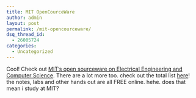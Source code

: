```yaml
---
title: MIT OpenCourceWare
author: admin
layout: post
permalink: /mit-opencourceware/
dsq_thread_id:
  - 26005724
categories:
  - Uncategorized
---
```

Cool! Check out [MIT&#8217;s open sourceware on Electrical Engineering and Computer Science][1]. There are a lot more too. check out the total list [here][2]! the notes, labs and other hands out are all FREE online. hehe. does that mean i study at MIT?

 [1]: http://ocw.mit.edu/OcwWeb/Electrical-Engineering-and-Computer-Science/index.htm
 [2]: http://ocw.mit.edu/OcwWeb/index.htm